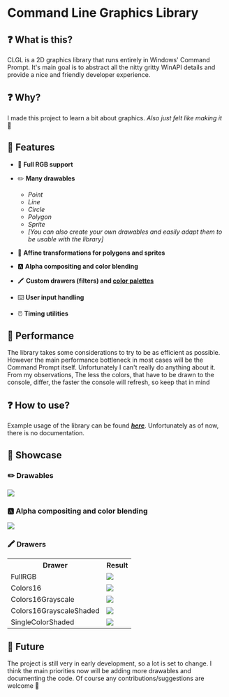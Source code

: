 # Command Line Graphics Library

## ❓ What is this?

CLGL is a 2D graphics library that runs entirely in Windows' Command Prompt. It's main goal is to abstract all the nitty gritty WinAPI details and provide a nice and friendly developer experience.

## ❓ Why?

I made this project to learn a bit about graphics. *Also just felt like making it* 💅

## 🤩 Features

* 🌈 **Full RGB support**

* ✏️ **Many drawables**

    - *Point*
    - *Line*
    - *Circle*
    - *Polygon*
    - *Sprite*
    - *[You can also create your own drawables and easily adapt them to be usable with the library]*

* 🔄️ **Affine transformations for polygons and sprites**

* 🅰️ **Alpha compositing and color blending**

* 🖍️ **Custom drawers (filters) and [color palettes](tools/color_mappings_creator/README.md)**

* ⌨️ **User input handling**

* ⏰ **Timing utilities**

## 💪 Performance

The library takes some considerations to try to be as efficient as possible. However the main performance bottleneck in most cases will be the Command Prompt itself. Unfortunately I can't really do anything about it. From my observations, The less the colors, that have to be drawn to the console, differ, the faster the console will refresh, so keep that in mind

## ❓ How to use?

Example usage of the library can be found ***[here](clgl/examples)***. Unfortunately as of now, there is no documentation.

## 🌟 Showcase

### ✏️ Drawables
![](misc/drawables.gif)

### 🅰️ Alpha compositing and color blending
![](misc/color_blending.gif)

### 🖍️ Drawers

<table style="width: 100%; align: center;">
  <tr>
    <th>Drawer</th>
    <th>Result</th>
  </tr>
  <tr>
    <td>FullRGB</td>
    <td><img src="misc/full_rgb.png"></td>
  </tr>
  <tr>
    <td>Colors16</td>
    <td><img src="misc/16_colors.png"></td>
  </tr>
  <tr>
    <td>Colors16Grayscale</td>
    <td><img src="misc/16_colors_grayscale.png"></td>
  </tr>
  <tr>
    <td>Colors16GrayscaleShaded</td>
    <td><img src="misc/16_colors_grayscale_shaded.png"></td>
  </tr>
  <tr>
    <td>SingleColorShaded</td>
    <td><img src="misc/single_color_shaded.png"></td>
  </tr>
</table>

## 🤖 Future

The project is still very in early development, so a lot is set to change. I think the main priorities now will be adding more drawables and documenting the code. Of course any contributions/suggestions are welcome 🥰